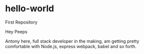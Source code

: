# hello-world
First Repository

Hey Peeps

Antony here, full stack developer in the making, am getting pretty comfortable with Node.js, express webpack, babel and so forth.

